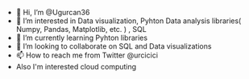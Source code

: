 - 👋 Hi, I’m @Ugurcan36
- 👀 I’m interested in Data visualization, Pyhton Data analysis libraries( Numpy, Pandas, Matplotlib, etc. ) , SQL
- 🌱 I’m currently learning Pyhton libraries
- 💞️ I’m looking to collaborate on SQL and Data visualizations
- 📫 How to reach me from Twitter @urcicici
- Also I'm interested cloud computing

<!---
Ugurcan36/Ugurcan36 is a ✨ special ✨ repository because its `README.md` (this file) appears on your GitHub profile.
You can click the Preview link to take a look at your changes.
--->

